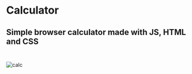 # Calculator
## Simple browser calculator made with JS, HTML and CSS</br></br>
![calc](https://user-images.githubusercontent.com/69065770/130877643-4acfb9c8-b59c-44b3-a4c5-eea64963684c.gif)


